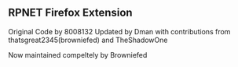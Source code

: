 RPNET Firefox Extension
-----------------------
Original Code by 8008132
Updated by Dman with contributions from thatsgreat2345(browniefed) and TheShadowOne

Now maintained compeltely by Browniefed